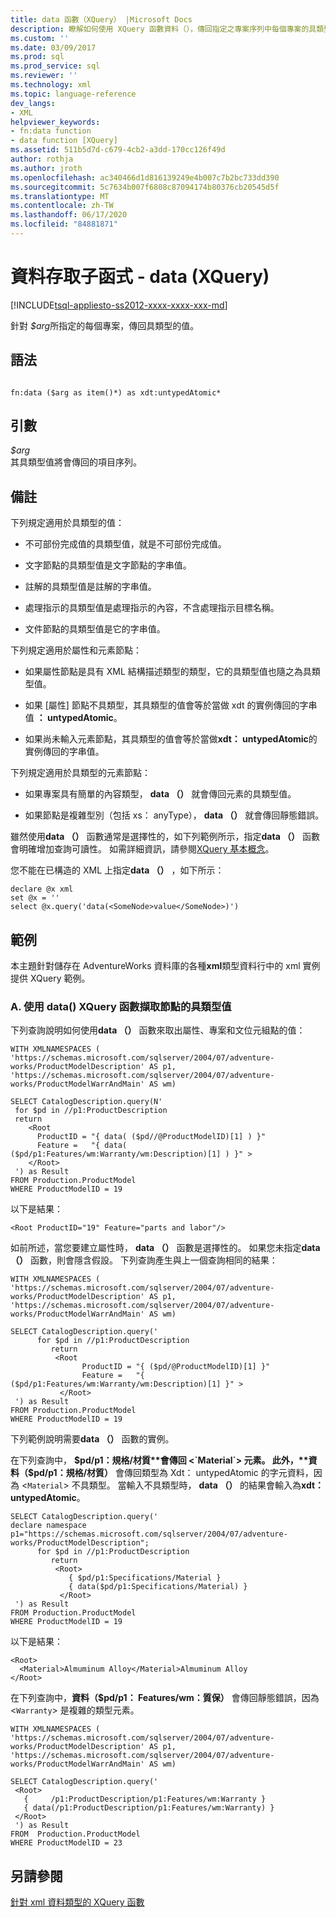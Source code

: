 ```yaml
---
title: data 函數（XQuery） |Microsoft Docs
description: 瞭解如何使用 XQuery 函數資料（），傳回指定之專案序列中每個專案的具類型值。
ms.custom: ''
ms.date: 03/09/2017
ms.prod: sql
ms.prod_service: sql
ms.reviewer: ''
ms.technology: xml
ms.topic: language-reference
dev_langs:
- XML
helpviewer_keywords:
- fn:data function
- data function [XQuery]
ms.assetid: 511b5d7d-c679-4cb2-a3dd-170cc126f49d
author: rothja
ms.author: jroth
ms.openlocfilehash: ac340466d1d816139249e4b007c7b2bc733dd390
ms.sourcegitcommit: 5c7634b007f6808c87094174b80376cb20545d5f
ms.translationtype: MT
ms.contentlocale: zh-TW
ms.lasthandoff: 06/17/2020
ms.locfileid: "84881871"
---
```

# <a name="data-accessor-functions---data-xquery"></a>資料存取子函式 - data (XQuery)
[!INCLUDE[tsql-appliesto-ss2012-xxxx-xxxx-xxx-md](../includes/tsql-appliesto-ss2012-xxxx-xxxx-xxx-md.md)]

  針對 *$arg*所指定的每個專案，傳回具類型的值。  
  
## <a name="syntax"></a>語法  
  
```  
  
fn:data ($arg as item()*) as xdt:untypedAtomic*  
```  
  
## <a name="arguments"></a>引數  
 *$arg*  
 其具類型值將會傳回的項目序列。  
  
## <a name="remarks"></a>備註  
 下列規定適用於具類型的值：  
  
-   不可部份完成值的具類型值，就是不可部份完成值。  
  
-   文字節點的具類型值是文字節點的字串值。  
  
-   註解的具類型值是註解的字串值。  
  
-   處理指示的具類型值是處理指示的內容，不含處理指示目標名稱。  
  
-   文件節點的具類型值是它的字串值。  
  
 下列規定適用於屬性和元素節點：  
  
-   如果屬性節點是具有 XML 結構描述類型的類型，它的具類型值也隨之為具類型值。  
  
-   如果 [屬性] 節點不具類型，其具類型的值會等於當做 xdt 的實例傳回的字串值 **： untypedAtomic**。  
  
-   如果尚未輸入元素節點，其具類型的值會等於當做**xdt： untypedAtomic**的實例傳回的字串值。  
  
 下列規定適用於具類型的元素節點：  
  
-   如果專案具有簡單的內容類型， **data （）** 就會傳回元素的具類型值。  
  
-   如果節點是複雜型別（包括 xs： anyType）， **data （）** 就會傳回靜態錯誤。  
  
 雖然使用**data （）** 函數通常是選擇性的，如下列範例所示，指定**data （）** 函數會明確增加查詢可讀性。 如需詳細資訊，請參閱[XQuery 基本概念](../xquery/xquery-basics.md)。  
  
 您不能在已構造的 XML 上指定**data （）** ，如下所示：  
  
```  
declare @x xml  
set @x = ''  
select @x.query('data(<SomeNode>value</SomeNode>)')  
```  
  
## <a name="examples"></a>範例  
 本主題針對儲存在 AdventureWorks 資料庫的各種**xml**類型資料行中的 xml 實例提供 XQuery 範例。  
  
### <a name="a-using-the-data-xquery-function-to-extract-typed-value-of-a-node"></a>A. 使用 data() XQuery 函數擷取節點的具類型值  
 下列查詢說明如何使用**data （）** 函數來取出屬性、專案和文位元組點的值：  
  
```  
WITH XMLNAMESPACES (  
'https://schemas.microsoft.com/sqlserver/2004/07/adventure-works/ProductModelDescription' AS p1,  
'https://schemas.microsoft.com/sqlserver/2004/07/adventure-works/ProductModelWarrAndMain' AS wm)  
  
SELECT CatalogDescription.query(N'  
 for $pd in //p1:ProductDescription  
 return   
    <Root   
      ProductID = "{ data( ($pd//@ProductModelID)[1] ) }"   
      Feature =   "{ data( ($pd/p1:Features/wm:Warranty/wm:Description)[1] ) }" >  
    </Root>  
 ') as Result  
FROM Production.ProductModel  
WHERE ProductModelID = 19  
```  
  
 以下是結果：  
  
```  
<Root ProductID="19" Feature="parts and labor"/>  
```  
  
 如前所述，當您要建立屬性時， **data （）** 函數是選擇性的。 如果您未指定**data （）** 函數，則會隱含假設。 下列查詢產生與上一個查詢相同的結果：  
  
```  
WITH XMLNAMESPACES (  
'https://schemas.microsoft.com/sqlserver/2004/07/adventure-works/ProductModelDescription' AS p1,  
'https://schemas.microsoft.com/sqlserver/2004/07/adventure-works/ProductModelWarrAndMain' AS wm)  
  
SELECT CatalogDescription.query('  
      for $pd in //p1:ProductDescription  
         return   
          <Root    
                ProductID = "{ ($pd/@ProductModelID)[1] }"    
                Feature =   "{ ($pd/p1:Features/wm:Warranty/wm:Description)[1] }" >  
           </Root>  
 ') as Result  
FROM Production.ProductModel  
WHERE ProductModelID = 19  
```  
  
 下列範例說明需要**data （）** 函數的實例。  
  
 在下列查詢中， **$pd/p1：規格/材質**會傳回 <`Material`> 元素。 此外，**資料（$pd/p1：規格/材質）** 會傳回類型為 Xdt： untypedAtomic 的字元資料，因為 <`Material`> 不具類型。 當輸入不具類型時， **data （）** 的結果會輸入為**xdt： untypedAtomic**。  
  
```  
SELECT CatalogDescription.query('  
declare namespace p1="https://schemas.microsoft.com/sqlserver/2004/07/adventure-works/ProductModelDescription";  
      for $pd in //p1:ProductDescription  
         return   
          <Root>  
             { $pd/p1:Specifications/Material }  
             { data($pd/p1:Specifications/Material) }  
           </Root>  
 ') as Result  
FROM Production.ProductModel  
WHERE ProductModelID = 19  
```  
  
 以下是結果：  
  
```  
<Root>  
  <Material>Almuminum Alloy</Material>Almuminum Alloy  
</Root>  
```  
  
 在下列查詢中，**資料（$pd/p1： Features/wm：質保）** 會傳回靜態錯誤，因為 <`Warranty`> 是複雜的類型元素。  
  
```  
WITH XMLNAMESPACES (  
'https://schemas.microsoft.com/sqlserver/2004/07/adventure-works/ProductModelDescription' AS p1,  
'https://schemas.microsoft.com/sqlserver/2004/07/adventure-works/ProductModelWarrAndMain' AS wm)  
  
SELECT CatalogDescription.query('  
 <Root>  
   {     /p1:ProductDescription/p1:Features/wm:Warranty }  
   { data(/p1:ProductDescription/p1:Features/wm:Warranty) }  
 </Root>  
 ') as Result  
FROM  Production.ProductModel  
WHERE ProductModelID = 23  
```  
  
## <a name="see-also"></a>另請參閱  
 [針對 xml 資料類型的 XQuery 函數](../xquery/xquery-functions-against-the-xml-data-type.md)  
  
  
